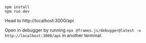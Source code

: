 ```
npm install
npm run dev
```

Head to http://localhost:3000/api

Open in debugger by running `npx @frames.js/debugger@latest -u http://localhost:3000/api` in another terminal.
